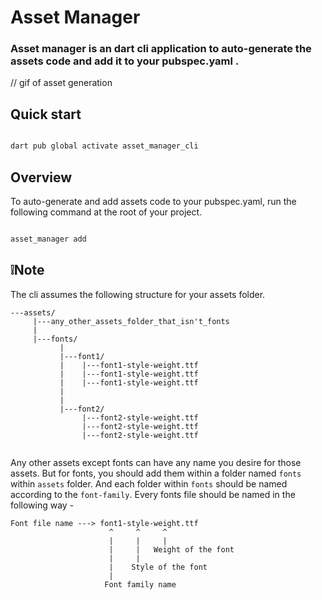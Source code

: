 # Asset Manager

### Asset manager is an dart cli application to auto-generate the assets code and add it to your pubspec.yaml .

// gif of asset generation

## Quick start

```DART

dart pub global activate asset_manager_cli

```

## Overview

To auto-generate and add assets code to your pubspec.yaml, run the following command at the root of your project.
```DART

asset_manager add

```
## ❕Note

The cli assumes the following structure for your assets folder.

```
---assets/
     |---any_other_assets_folder_that_isn't_fonts
     |
     |---fonts/
           | 
           |---font1/
           |    |---font1-style-weight.ttf
           |    |---font1-style-weight.ttf
           |    |---font1-style-weight.ttf
           |
           |
           |---font2/
                |---font2-style-weight.ttf
                |---font2-style-weight.ttf
                |---font2-style-weight.ttf
       
```

Any other assets except fonts can have any name you desire for those assets. But for fonts, you should add them within a folder named `fonts` within `assets` folder. And each folder within `fonts` should be named according to the `font-family`. Every fonts file should be named in the following way -

```
Font file name ---> font1-style-weight.ttf
                      ^     ^     ^
                      |     |     |
                      |     |   Weight of the font
                      |     |
                      |    Style of the font
                      |
                     Font family name

```

